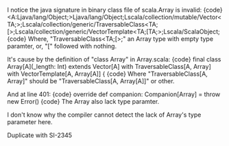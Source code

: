 I notice the java signature in binary class file of scala.Array is invalid:
{code}
<A:Ljava/lang/Object;>Ljava/lang/Object;Lscala/collection/mutable/Vector<TA;>;Lscala/collection/generic/TraversableClass<TA;[>;Lscala/collection/generic/VectorTemplate<TA;[TA;>;Lscala/ScalaObject;
{code}
Where, "TraversableClass<TA;[>;" an Array type with empty type paramter, or,  "[" followed with nothing.

It's cause by the definition of "class Array" in Array.scala:
{code}
final class Array[A](_length: Int) extends Vector[A] 
                                      with TraversableClass[A, Array]
                                      with VectorTemplate[A, Array[A]] {
{code}
Where "TraversableClass[A, Array]" should be "TraversableClass[A, Array[A]]" or other.

And at line 401:
{code}
  override def companion: Companion[Array] = throw new Error()
{code}
The Array also lack type paramter.

I don't know why the compiler cannot detect the lack of Array's type parameter here.

Duplicate with SI-2345
